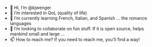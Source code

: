 - 👋 Hi, I’m @kjwenger
- 👀 I’m interested in QoL (quality of life)
- 🌱 I’m currently learning French, Italian, and Spanish ... the romance languages 
- 💞️ I’m looking to collaborate on fun stuff. If it is open source, helps mankind small and large ...
- 📫 How to reach me? If you need to reach me, you'll find a way!

<!---
kjwenger/kjwenger is a ✨ special ✨ repository because its `README.md` (this file) appears on your GitHub profile.
You can click the Preview link to take a look at your changes.
--->
